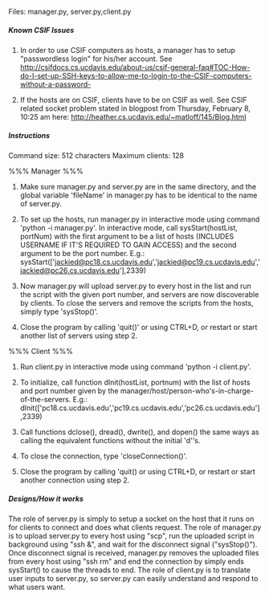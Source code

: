 Files: manager.py, server.py,client.py

##### Known CSIF Issues #####
  1. In order to use CSIF computers as hosts, a manager has to setup "passwordless login" for his/her account. See http://csifdocs.cs.ucdavis.edu/about-us/csif-general-faq#TOC-How-do-I-set-up-SSH-keys-to-allow-me-to-login-to-the-CSIF-computers-without-a-password-

  2. If the hosts are on CSIF, clients have to be on CSIF as well. See CSIF related socket problem stated in blogpost from Thursday, February 8, 10:25 am here: http://heather.cs.ucdavis.edu/~matloff/145/Blog.html



##### Instructions #####
  Command size: 512 characters
  Maximum clients: 128

%%% Manager %%%
  1. Make sure manager.py and server.py are in the same directory, and the global variable 'fileName' in manager.py has to be identical to the name of server.py.

  2. To set up the hosts, run manager.py in interactive mode using command 'python -i manager.py'. In interactive mode, call sysStart(hostList, portNum) with the first argument to be a list of hosts (INCLUDES USERNAME IF IT'S REQUIRED TO GAIN ACCESS) and the second argument to be the port number.
  E.g.:
  sysStart(['jackied@pc18.cs.ucdavis.edu','jackied@pc19.cs.ucdavis.edu','jackied@pc26.cs.ucdavis.edu'],2339) 

  3. Now manager.py will upload server.py to every host in the list and run the script with the given port number, and servers are now discoverable by clients. To close the servers and remove the scripts from the hosts, simply type 'sysStop()'.

  4. Close the program by calling 'quit()' or using CTRL+D, or restart or start another list of servers using step 2.


%%% Client %%%
  1. Run client.py in interactive mode using command 'python -i client.py'.

  2. To initialize, call function dInit(hostList, portnum) with the list of hosts and port number given by the manager/host/person-who's-in-charge-of-the-servers.
  E.g.:
  dInit(['pc18.cs.ucdavis.edu','pc19.cs.ucdavis.edu','pc26.cs.ucdavis.edu'],2339)

  3. Call functions dclose(), dread(), dwrite(), and dopen() the same ways as calling the equivalent functions without the initial 'd''s.

  4. To close the connection, type 'closeConnection()'.

  5. Close the program by calling 'quit()  or using CTRL+D, or restart or start another connection using step 2.



##### Designs/How it works #####
  The role of server.py is simply to setup a socket on the host that it runs on for clients to connect and does what clients request. The role of manager.py is to upload server.py to every host using "scp", run the uploaded script in background using "ssh &", and wait for the disconnect signal ("sysStop()"). Once disconnect signal is received, manager.py removes the uploaded files from every host using "ssh rm" and end the connection by simply ends sysStart() to cause the threads to end. The role of client.py is to translate user inputs to server.py, so server.py can easily understand and respond to what users want.
